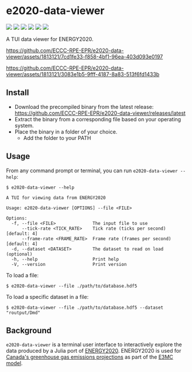 # e2020-data-viewer

[![](https://github.com/ECCC-RPE-EPR/e2020-data-viewer/workflows/CI/badge.svg)](https://github.com/ECCC-RPE-EPR/e2020-data-viewer/actions?query=workflow%3ACI)
[![](https://img.shields.io/github/license/ECCC-RPE-EPR/e2020-data-viewer)](./LICENSE)
[![](https://img.shields.io/github/v/release/ECCC-RPE-EPR/e2020-data-viewer)](https://github.com/ECCC-RPE-EPR/e2020-data-viewer/releases/latest)
[![](https://img.shields.io/static/v1?label=platform&message=linux-64%20|%20osx-64%20|%20win-64&color=lightgrey)](https://github.com/ECCC-RPE-EPR/e2020-data-viewer/releases/latest)
[![](https://img.shields.io/github/languages/top/ECCC-RPE-EPR/e2020-data-viewer)](https://github.com/ECCC-RPE-EPR/e2020-data-viewer)
[![](https://img.shields.io/github/downloads/ECCC-RPE-EPR/e2020-data-viewer/total)](https://github.com/ECCC-RPE-EPR/e2020-data-viewer/releases/latest)

A TUI data viewer for ENERGY2020.

https://github.com/ECCC-RPE-EPR/e2020-data-viewer/assets/1813121/7cd1fe33-f858-4bf1-96ea-403d093e0197

https://github.com/ECCC-RPE-EPR/e2020-data-viewer/assets/1813121/3083e1b5-9fff-4187-8a83-513f6fd1433b

## Install

- Download the precompiled binary from the latest release: https://github.com/ECCC-RPE-EPR/e2020-data-viewer/releases/latest
- Extract the binary from a corresponding file based on your operating system.
- Place the binary in a folder of your choice.
  - Add the folder to your PATH

## Usage

From any command prompt or terminal, you can run `e2020-data-viewer --help`:

```
$ e2020-data-viewer --help

A TUI for viewing data from ENERGY2020

Usage: e2020-data-viewer [OPTIONS] --file <FILE>

Options:
  -f, --file <FILE>              The input file to use
      --tick-rate <TICK_RATE>    Tick rate (ticks per second) [default: 4]
      --frame-rate <FRAME_RATE>  Frame rate (frames per second) [default: 4]
  -d, --dataset <DATASET>        The dataset to read on load (optional)
  -h, --help                     Print help
  -V, --version                  Print version
```

To load a file:

```
$ e2020-data-viewer --file ./path/to/database.hdf5
```

To load a specific dataset in a file:

```
$ e2020-data-viewer --file ./path/to/database.hdf5 --dataset "routput/Dmd"
```

## Background

`e2020-data-viewer` is a terminal user interface to interactively explore the data produced by a Julia port of [ENERGY2020](https://www.energy2020.com/energy-2020).
ENERGY2020 is used for [Canada's greenhouse gas emissions projections](https://www.canada.ca/en/environment-climate-change/services/climate-change/greenhouse-gas-emissions/projections.html) as part of the [E3MC model](https://www.canada.ca/en/services/environment/weather/climatechange/climate-action/modelling-ghg-projections.html).
